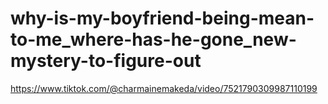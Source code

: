 # why-is-my-boyfriend-being-mean-to-me_where-has-he-gone_new-mystery-to-figure-out

https://www.tiktok.com/@charmainemakeda/video/7521790309987110199
